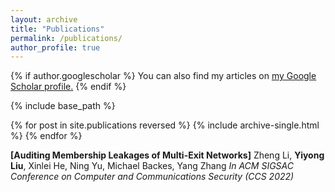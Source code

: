 ```yaml
---
layout: archive
title: "Publications"
permalink: /publications/
author_profile: true
---
```


{% if author.googlescholar %}
  You can also find my articles on <u><a href="{{author.googlescholar}}">my Google Scholar profile</a>.</u>
{% endif %}

{% include base_path %}

{% for post in site.publications reversed %}
  {% include archive-single.html %}
{% endfor %}

**[Auditing Membership Leakages of Multi-Exit Networks]**
Zheng Li, **Yiyong Liu**, Xinlei He, Ning Yu, Michael Backes, Yang Zhang
*In ACM SIGSAC Conference on Computer and Communications Security (CCS 2022)*

&nbsp; 

